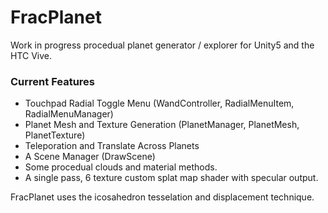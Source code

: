 # FracPlanet
Work in progress procedual planet generator / explorer for Unity5 and the HTC Vive.

### Current Features ###
* Touchpad Radial Toggle Menu (WandController, RadialMenuItem, RadialMenuManager)
* Planet Mesh and Texture Generation (PlanetManager, PlanetMesh, PlanetTexture)
* Teleporation and Translate Across Planets
* A Scene Manager (DrawScene)
* Some procedual clouds and material methods. 
* A single pass, 6 texture custom splat map shader with specular output.

FracPlanet uses the icosahedron tesselation and displacement technique.
